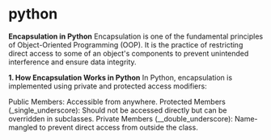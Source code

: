 # python
**Encapsulation in Python**
Encapsulation is one of the fundamental principles of Object-Oriented Programming (OOP). It is the practice of restricting direct access to some of an object's components to prevent unintended interference and ensure data integrity.

**1. How Encapsulation Works in Python**
In Python, encapsulation is implemented using private and protected access modifiers:

Public Members: Accessible from anywhere.
Protected Members (_single_underscore): Should not be accessed directly but can be overridden in subclasses.
Private Members (__double_underscore): Name-mangled to prevent direct access from outside the class.
